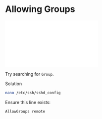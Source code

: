# Allowing Groups

![SSH Server Config](sshd-config.md)

Try searching for `Group`.

<detail>

<summary>Solution</summary>


```sh
nano /etc/ssh/sshd_config
```

Ensure this line exists:

```
AllowGroups remote
```

</detail>